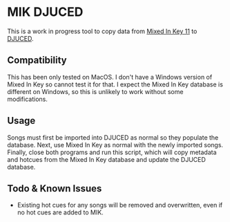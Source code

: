 # MIK DJUCED

This is a work in progress tool to copy data from [Mixed In Key 11](https://mixedinkey.com/learn-more/) to [DJUCED](https://www.djuced.com/).

## Compatibility

This has been only tested on MacOS. I don't have a Windows version of Mixed In Key so cannot test it for that. I expect the Mixed In Key database is different on Windows, so this is unlikely to work without some modifications.

## Usage

Songs must first be imported into DJUCED as normal so they populate the database. Next, use Mixed In Key as normal with the newly imported songs. Finally, close both programs and run this script, which will copy metadata and hotcues from the Mixed In Key database and update the DJUCED database.

## Todo & Known Issues

- Existing hot cues for any songs will be removed and overwritten, even if no hot cues are added to MIK.
